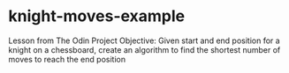 # knight-moves-example

Lesson from The Odin Project
Objective: Given start and end position for a knight on a chessboard, create an algorithm to find the shortest number of moves to reach the end position
